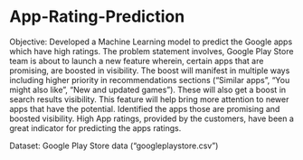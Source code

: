 # App-Rating-Prediction
Objective: 
Developed a Machine Learning model to predict the Google apps which have high ratings. The problem statement involves,
Google Play Store team is about to launch a new feature wherein, certain apps that are promising, are boosted in visibility. The boost will manifest in multiple ways including higher priority in recommendations sections (“Similar apps”, “You might also like”, “New and updated games”). These will also get a boost in search results visibility. This feature will help bring more attention to newer apps that have the potential.
Identified  the apps those are promising and boosted visibility. High App ratings,  provided by the customers, have been a  great indicator for predicting the apps ratings.

Dataset: Google Play Store data (“googleplaystore.csv”)

